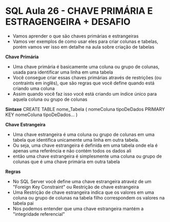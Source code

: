 # SQL Aula 26 - CHAVE PRIMÁRIA E ESTRAGENGEIRA + DESAFIO

- Vamos aprender o que são chaves primárias e estrangeiras
- Vamos ver exemplos de como usar eles para criar colunas e tabelas, porém vamos ver isso em detalhe na aula sobre criação de tabelas

**Chave Primária**
- Uma chave primária é basicamente uma coluna ou grupo de colunas, usada para identificar uma linha em uma tabela
- Você consegue criar essas chaves primárias através de restrições (ou contraints em inglês), que são regras que você define quando está criando uma coluna
- Assim quando você faz isso você está criando um índice único para aquela coluna ou grupo de colunas

**Sintaxe**
CREATE TABLE nome_Tabela (
  nomeColuna tipoDeDados PRIMARY KEY
  nomeColuna tipoDeDados...
)

**Chave Estrangeira**
- Uma chave estrangeira é uma coluna ou grupo de colunas em uma tabela que identifica unicamente uma linha em outra tabela. 
- Ou seja, uma chave estrangeira é definida em uma tabela onde ela é apenas uma referência e não contém todos os dados ali
- então uma chave estrangeira é simplesmente uma coluna ou grupo de colunas que é uma chave primária em outra tabela

**Regras**
- No SQL Server você define uma chave estrangeira atravéz de um "Foreign Key Constraint" ou Restrição de chave estrangeira
- Uma Restrição de chave estrangeira indica que os valores em uma coluna ou grupo de colunas na tabela filho correspondem os valores na tabela pai
- Nos podemos entender que uma chave estrangeira mantém a "integridade referencial"
